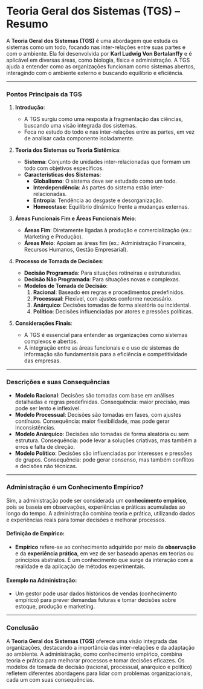 # **Teoria Geral dos Sistemas (TGS) – Resumo**

A **Teoria Geral dos Sistemas (TGS)** é uma abordagem que estuda os sistemas como um todo, focando nas inter-relações entre suas partes e com o ambiente. Ela foi desenvolvida por **Karl Ludwig Von Bertalanffy** e é aplicável em diversas áreas, como biologia, física e administração. A TGS ajuda a entender como as organizações funcionam como sistemas abertos, interagindo com o ambiente externo e buscando equilíbrio e eficiência.

---

### **Pontos Principais da TGS**

1. **Introdução**:
   - A TGS surgiu como uma resposta à fragmentação das ciências, buscando uma visão integrada dos sistemas.
   - Foca no estudo do todo e nas inter-relações entre as partes, em vez de analisar cada componente isoladamente.

2. **Teoria dos Sistemas ou Teoria Sistêmica**:
   - **Sistema**: Conjunto de unidades inter-relacionadas que formam um todo com objetivos específicos.
   - **Características dos Sistemas**:
     - **Globalismo**: O sistema deve ser estudado como um todo.
     - **Interdependência**: As partes do sistema estão inter-relacionadas.
     - **Entropia**: Tendência ao desgaste e desorganização.
     - **Homeostase**: Equilíbrio dinâmico frente a mudanças externas.

3. **Áreas Funcionais Fim e Áreas Funcionais Meio**:
   - **Áreas Fim**: Diretamente ligadas à produção e comercialização (ex.: Marketing e Produção).
   - **Áreas Meio**: Apoiam as áreas fim (ex.: Administração Financeira, Recursos Humanos, Gestão Empresarial).

4. **Processo de Tomada de Decisões**:
   - **Decisão Programada**: Para situações rotineiras e estruturadas.
   - **Decisão Não Programada**: Para situações novas e complexas.
   - **Modelos de Tomada de Decisão**:
     1. **Racional**: Baseado em regras e procedimentos predefinidos.
     2. **Processual**: Flexível, com ajustes conforme necessário.
     3. **Anárquico**: Decisões tomadas de forma aleatória ou incidental.
     4. **Político**: Decisões influenciadas por atores e pressões políticas.

5. **Considerações Finais**:
   - A TGS é essencial para entender as organizações como sistemas complexos e abertos.
   - A integração entre as áreas funcionais e o uso de sistemas de informação são fundamentais para a eficiência e competitividade das empresas.

---

### **Descrições e suas Consequências**

- **Modelo Racional**: Decisões são tomadas com base em análises detalhadas e regras predefinidas. Consequência: maior precisão, mas pode ser lento e inflexível.
- **Modelo Processual**: Decisões são tomadas em fases, com ajustes contínuos. Consequência: maior flexibilidade, mas pode gerar inconsistências.
- **Modelo Anárquico**: Decisões são tomadas de forma aleatória ou sem estrutura. Consequência: pode levar a soluções criativas, mas também a erros e falta de direção.
- **Modelo Político**: Decisões são influenciadas por interesses e pressões de grupos. Consequência: pode gerar consenso, mas também conflitos e decisões não técnicas.

---

### **Administração é um Conhecimento Empírico?**

Sim, a administração pode ser considerada um **conhecimento empírico**, pois se baseia em observações, experiências e práticas acumuladas ao longo do tempo. A administração combina teoria e prática, utilizando dados e experiências reais para tomar decisões e melhorar processos.

#### **Definição de Empírico**:
- **Empírico** refere-se ao conhecimento adquirido por meio da **observação** e da **experiência prática**, em vez de ser baseado apenas em teorias ou princípios abstratos. É um conhecimento que surge da interação com a realidade e da aplicação de métodos experimentais.

#### **Exemplo na Administração**:
- Um gestor pode usar dados históricos de vendas (conhecimento empírico) para prever demandas futuras e tomar decisões sobre estoque, produção e marketing.

---

### **Conclusão**
A **Teoria Geral dos Sistemas (TGS)** oferece uma visão integrada das organizações, destacando a importância das inter-relações e da adaptação ao ambiente. A administração, como conhecimento empírico, combina teoria e prática para melhorar processos e tomar decisões eficazes. Os modelos de tomada de decisão (racional, processual, anárquico e político) refletem diferentes abordagens para lidar com problemas organizacionais, cada um com suas consequências.

